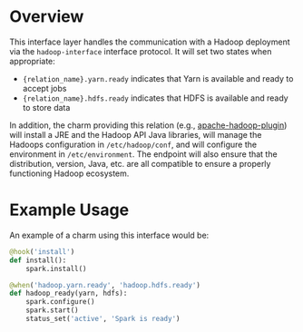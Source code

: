 # Overview

This interface layer handles the communication with a Hadoop deployment via the
`hadoop-interface` interface protocol.  It will set two states when appropriate:

  * `{relation_name}.yarn.ready` indicates that Yarn is available and ready to accept jobs
  * `{relation_name}.hdfs.ready` indicates that HDFS is available and ready to store data

In addition, the charm providing this relation (e.g., [apache-hadoop-plugin][])
will install a JRE and the Hadoop API Java libraries, will manage the Hadoops
configuration in `/etc/hadoop/conf`, and will configure the environment in
`/etc/environment`.  The endpoint will also ensure that the distribution,
version, Java, etc. are all compatible to ensure a properly functioning
Hadoop ecosystem.


# Example Usage

An example of a charm using this interface would be:

```python
@hook('install')
def install():
    spark.install()

@when('hadoop.yarn.ready', 'hadoop.hdfs.ready')
def hadoop_ready(yarn, hdfs):
    spark.configure()
    spark.start()
    status_set('active', 'Spark is ready')
```


[apache-hadoop-plugin]: https://jujucharms.com/apache-hadoop-plugin/
